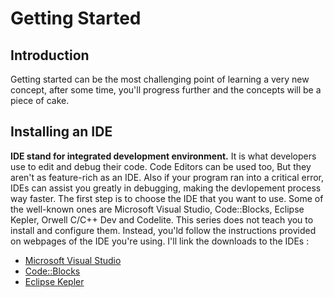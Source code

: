 # Getting Started
## Introduction 
Getting started can be the most challenging point of learning a very new concept, after some time, you'll progress further and the concepts will be a piece of cake.
## Installing an IDE
**IDE stand for integrated development environment.** It is what developers use to edit and debug their code. Code Editors can be used too, But they aren't as feature-rich as an IDE. Also if your program ran into a critical error, IDEs can assist you greatly in debugging, making the devlopement process way faster.
The first step is to choose the IDE that you want to use. Some of the well-known ones are Microsoft Visual Studio, Code::Blocks, Eclipse Kepler, Orwell C/C++ Dev and Codelite.
This series does not teach you to install and configure them. Instead, you'ld follow the instructions provided on webpages of the IDE you're using. I'll link the downloads to the IDEs :
- [Microsoft Visual Studio](https://visualstudio.microsoft.com/downloads/) 
- [Code::Blocks](https://www.codeblocks.org/downloads/)
- [Eclipse Kepler](https://www.eclipse.org/downloads/packages/release/kepler/sr2/eclipse-ide-cc-developers)
